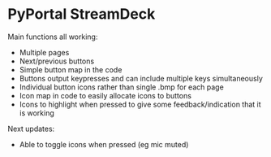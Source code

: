 # PyPortal StreamDeck

Main functions all working:
- Multiple pages
- Next/previous buttons
- Simple button map in the code
- Buttons output keypresses and can include multiple keys simultaneously
- Individual button icons rather than single .bmp for each page
- Icon map in code to easily allocate icons to buttons
- Icons to highlight when pressed to give some feedback/indication that it is working

Next updates:
- Able to toggle icons when pressed (eg mic muted)
